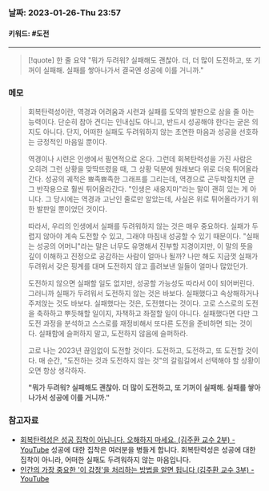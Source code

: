 ### 날짜:   2023-01-26-Thu 23:57
#### 키워드: #도전
-----
>[!quote] 한 줄 요약
>"뭐가 두려워? 실패해도 괜찮아. 더, 더 많이 도전하고, 또 기꺼이 실패해. 실패를 쌓아나가서 결국엔 성공에 이를 거니까."

### 메모

>회복탄력성이란, 역경과 어려움과 시련과 실패를 도약의 발판으로 삼을 줄 아는 능력이다. 단순히 참아 견디는 인내심도 아니고, 반드시 성공해야 한다는 굳은 의지도 아니다. 단지, 어떠한 실패도 두려워하지 않는 초연한 마음과 성공을 선호하는 긍정적인 마음일 뿐이다.
>
>역경이나 시련은 인생에서 필연적으로 온다. 그런데 회복탄력성을 가진 사람은 오히려 그런 상황을 맞딱뜨렸을 때, 그 상황 덕분에 원래보다 위로 더욱 튀어올라간다. 성공의 궤적은 뾰족뾰족한 그래프를 그리는데, 역경으로 곤두박질치면 곧 그 반작용으로 훨씬 튀어올라간다. "인생은 새옹지마"라는 말이 괜히 있는 게 아니다. 그 당시에는 역경과 고난인 줄로만 알았는데, 사실은 위로 튀어올라가기 위한 발판일 뿐이었던 것이다.
>
>따라서, 우리의 인생에서 실패를 두려워하지 않는 것은 매우 중요하다. 실패가 두렵지 않아야 계속 도전할 수 있고, 그래야 마침내 성공할 수 있기 때문이다. "실패는 성공의 어머니"라는 말은 너무도 유명해서 진부할 지경이지만, 이 말의 뜻을 깊이 이해하고 진정으로 공감하는 사람이 얼마나 될까? 나만 해도 지금껏 실패가 두려워서 갖은 핑계를 대며 도전하지 않고 흘려보낸 일들이 얼마나 많았던가.
>
>도전하지 않으면 실패할 일도 없지만, 성공할 가능성도 따라서 0이 되어버린다. 그러니까 실패가 두려워서 도전하지 않는 것은 바보다. 실패했다고 속상해하거나 주저앉는 것도 바보다. 실패했다는 것은, 도전했다는 것이다. 고로 스스로의 도전을 축하하고 뿌듯해할 일이지, 자책하고 좌절할 일이 아니다. 실패했다면 다만 그 도전 과정을 분석하고 스스로를 재정비해서 또다른 도전을 준비하면 되는 것이다. 실패함에 슬퍼하지 말고, 도전하지 않음에 슬퍼하라.
>
>고로 나는 2023년 끊임없이 도전할 것이다. 도전하고, 도전하고, 또 도전할 것이다. 매 순간, "도전하는 것과 도전하지 않는 것"의 갈림길에서 선택해야 할 상황이 오면 항상 생각하자. 
>
>**"뭐가 두려워? 실패해도 괜찮아. 더 많이 도전하고, 또 기꺼이 실패해. 실패를 쌓아나가서 성공에 이를 거니까."**

### 참고자료
- [회복탄력성은 성공 집착이 아닙니다. 오해하지 마세요. (김주환 교수 2부) - YouTube](https://www.youtube.com/watch?v=4kh1FHjKii8&t=12s&ab_channel=%EC%8A%A4%ED%84%B0%EB%94%94%EC%96%B8) 성공에 대한 집착은 여러분을 병들게 합니다. 회복탄력성은 성공에 대한 집착이 아니라, 어떠한 실패도 두려워하지 않는 마음입니다.
- [인간의 가장 중요한 '이 감정'을 처리하는 방법을 알면 됩니다 (김주환 교수 3부) - YouTube](https://www.youtube.com/watch?v=E8fwmxJ8m6I&ab_channel=%EC%8A%A4%ED%84%B0%EB%94%94%EC%96%B8) 
